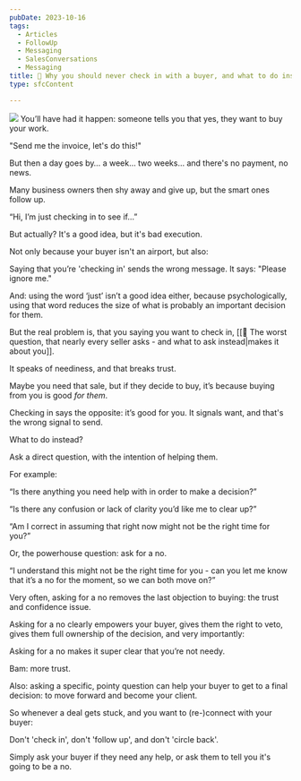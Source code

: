 ```yaml
---
pubDate: 2023-10-16
tags:
  - Articles
  - FollowUp
  - Messaging
  - SalesConversations
  - Messaging
title: 📄 Why you should never check in with a buyer, and what to do instead
type: sfcContent

---
```


![](Media/SalesFlowCoach.app_Why-you-should-never-check-in-with-a-buyer-and-what-to-do-instead_MartinStellar.png)
You’ll have had it happen: someone tells you that yes, they want to buy your work.

"Send me the invoice, let's do this!"

But then a day goes by… a week… two weeks… and there's no payment, no news.

Many business owners then shy away and give up, but the smart ones follow up.

“Hi, I’m just checking in to see if…”

But actually? It's a good idea, but it's bad execution.

Not only because your buyer isn't an airport, but also:

Saying that you’re 'checking in' sends the wrong message. It says: "Please ignore me."

And: using the word ‘just’ isn’t a good idea either, because psychologically, using that word reduces the size of what is probably an important decision for them.

But the real problem is, that you saying you want to check in, [[📄 The worst question, that nearly every seller asks - and what to ask instead|makes it about you]].

It speaks of neediness, and that breaks trust.

Maybe you need that sale, but if they decide to buy, it’s because buying from you is good _for them_.

Checking in says the opposite: it’s good for you. It signals want, and that's the wrong signal to send.

What to do instead?

Ask a direct question, with the intention of helping them.

For example:

“Is there anything you need help with in order to make a decision?”

“Is there any confusion or lack of clarity you’d like me to clear up?”

“Am I correct in assuming that right now might not be the right time for you?”

Or, the powerhouse question: ask for a no.

“I understand this might not be the right time for you - can you let me know that it’s a no for the moment, so we can both move on?”

Very often, asking for a no removes the last objection to buying: the trust and confidence issue.

Asking for a no clearly empowers your buyer, gives them the right to veto, gives them full ownership of the decision, and very importantly:

Asking for a no makes it super clear that you’re not needy.

Bam: more trust.

Also: asking a specific, pointy question can help your buyer to get to a final decision: to move forward and become your client.

So whenever a deal gets stuck, and you want to (re-)connect with your buyer:

Don't 'check in', don't 'follow up', and don't 'circle back'.

Simply ask your buyer if they need any help, or ask them to tell you it's going to be a no.

